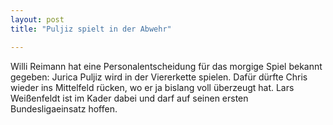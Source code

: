 ```yaml
---
layout: post
title: "Puljiz spielt in der Abwehr"

---
```


Willi Reimann hat eine Personalentscheidung für das morgige Spiel bekannt gegeben: Jurica Puljiz wird in der Viererkette spielen. Dafür dürfte Chris wieder ins Mittelfeld rücken, wo er ja bislang voll überzeugt hat. Lars Weißenfeldt ist im Kader dabei und darf auf seinen ersten Bundesligaeinsatz hoffen.


